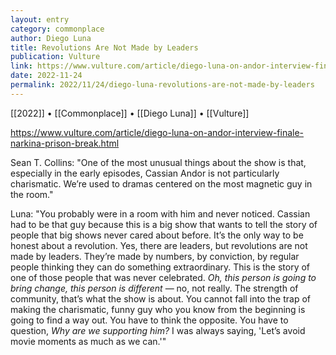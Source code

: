 ```yaml
---
layout: entry
category: commonplace
author: Diego Luna
title: Revolutions Are Not Made by Leaders
publication: Vulture
link: https://www.vulture.com/article/diego-luna-on-andor-interview-finale-narkina-prison-break.html
date: 2022-11-24
permalink: 2022/11/24/diego-luna-revolutions-are-not-made-by-leaders
---
```


[[2022]] • [[Commonplace]] • [[Diego Luna]] • [[Vulture]]

https://www.vulture.com/article/diego-luna-on-andor-interview-finale-narkina-prison-break.html

Sean T. Collins: "One of the most unusual things about the show is that, especially in the early episodes, Cassian Andor is not particularly charismatic. We’re used to dramas centered on the most magnetic guy in the room."

Luna: "You probably were in a room with him and never noticed. Cassian had to be that guy because this is a big show that wants to tell the story of people that big shows never cared about before. It’s the only way to be honest about a revolution. Yes, there are leaders, but revolutions are not made by leaders. They’re made by numbers, by conviction, by regular people thinking they can do something extraordinary. This is the story of one of those people that was never celebrated. *Oh, this person is going to bring change, this person is different* — no, not really. The strength of community, that’s what the show is about. You cannot fall into the trap of making the charismatic, funny guy who you know from the beginning is going to find a way out. You have to think the opposite. You have to question, *Why are we supporting him?* I was always saying, 'Let’s avoid movie moments as much as we can.'"

